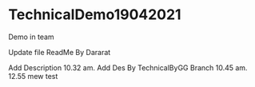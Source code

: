 # TechnicalDemo19042021
Demo in team

Update file ReadMe By Dararat

Add Description 10.32 am.
Add Des By TechnicalByGG Branch 10.45 am.
12.55 mew test
